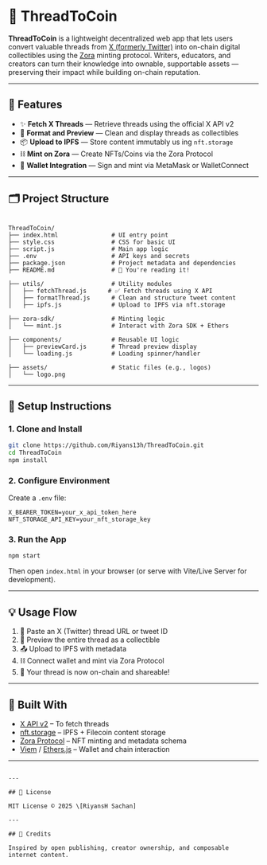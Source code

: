 
# 🧵 ThreadToCoin

**ThreadToCoin** is a lightweight decentralized web app that lets users convert valuable threads from [X (formerly Twitter)](https://x.com) into on-chain digital collectibles using the [Zora](https://zora.co/) minting protocol. Writers, educators, and creators can turn their knowledge into ownable, supportable assets — preserving their impact while building on-chain reputation.

---

## 🚀 Features

- ✨ **Fetch X Threads** — Retrieve threads using the official X API v2
- 🧠 **Format and Preview** — Clean and display threads as collectibles
- 📦 **Upload to IPFS** — Store content immutably us ing `nft.storage`
- ⛓️ **Mint on Zora** — Create NFTs/Coins via the Zora Protocol
- 🦊 **Wallet Integration** — Sign and mint via MetaMask or WalletConnect

---

## 🗂️ Project Structure

```

ThreadToCoin/
├── index.html               # UI entry point
├── style.css                # CSS for basic UI
├── script.js                # Main app logic
├── .env                     # API keys and secrets
├── package.json             # Project metadata and dependencies
├── README.md                # 📄 You're reading it!

├── utils/                   # Utility modules
│   ├── fetchThread.js      # ✅ Fetch threads using X API
│   ├── formatThread.js      # Clean and structure tweet content
│   ├── ipfs.js              # Upload to IPFS via nft.storage

├── zora-sdk/                # Minting logic
│   └── mint.js              # Interact with Zora SDK + Ethers

├── components/              # Reusable UI logic
│   ├── previewCard.js       # Thread preview display
│   └── loading.js           # Loading spinner/handler

├── assets/                  # Static files (e.g., logos)
│   └── logo.png

````

---

## 🔧 Setup Instructions

### 1. Clone and Install

```bash
git clone https://github.com/Riyans13h/ThreadToCoin.git
cd ThreadToCoin
npm install
````

### 2. Configure Environment

Create a `.env` file:

```env
X_BEARER_TOKEN=your_x_api_token_here
NFT_STORAGE_API_KEY=your_nft_storage_key
```

### 3. Run the App

```bash
npm start
```

Then open `index.html` in your browser (or serve with Vite/Live Server for development).

---

## 💡 Usage Flow

1. 🔗 Paste an X (Twitter) thread URL or tweet ID
2. 📜 Preview the entire thread as a collectible
3. 📤 Upload to IPFS with metadata
4. ⛓️ Connect wallet and mint via Zora Protocol
5. 💸 Your thread is now on-chain and shareable!

---

## 🧱 Built With

* [X API v2](https://developer.twitter.com/) – To fetch threads
* [nft.storage](https://nft.storage/) – IPFS + Filecoin content storage
* [Zora Protocol](https://docs.zora.co/) – NFT minting and metadata schema
* [Viem](https://viem.sh/) / [Ethers.js](https://docs.ethers.org/) – Wallet and chain interaction

---
```

---

## 📜 License

MIT License © 2025 \[RiyansH Sachan]

---

## 🙌 Credits

Inspired by open publishing, creator ownership, and composable internet content.

```
```

